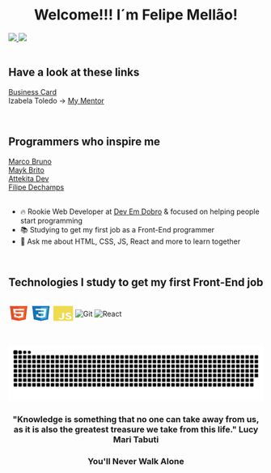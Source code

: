<h1 align="center"> Welcome!!! I´m Felipe Mellão!</h1>


<div>
   <a href="https://github.com/mellonfive">
      <img height="180em" src="https://github-readme-stats.vercel.app/api?username=mellonfive&show_icons=true&theme=dracula&include_all_commits=true&count_private=true"/>
      <img height="180em" src="https://github-readme-stats.vercel.app/api/top-langs/?username=mellonfive&layout=compact&langs_count=6&theme=dracula"/>
   </a>
</div>

<br>

## Have a look at these links

[Business Card](https://dev-links-rose.vercel.app/)
<br>
Izabela Toledo -> [My Mentor](https://github.com/belatoledo)

<br>

## Programmers who inspire me

[Marco Bruno](https://www.youtube.com/@MarcoBrunoDev)
<br>
[Mayk Brito](https://www.youtube.com/@MaykBrito)
<br>
[Attekita Dev](https://www.youtube.com/@attekitadev)
<br>
[Filipe Dechamps](https://www.youtube.com/@FilipeDeschamps)
<br>
<br>

- 🔥 Rookie Web Developer at [Dev Em Dobro](https://www.youtube.com/c/devemdobro) & focused on helping people start programming
- 📚 Studying to get my first job as a Front-End programmer
- 🤝 Ask me about HTML, CSS, JS, React and more to learn together

<br>


## Technologies I study to get my first Front-End job

<div style="display: inline_block"><br>
  <img align="center" alt="HTML" height="30" width="40" src="https://raw.githubusercontent.com/devicons/devicon/master/icons/html5/html5-original.svg">
  <img align="center" alt="CSS" height="30" width="40" src="https://raw.githubusercontent.com/devicons/devicon/master/icons/css3/css3-original.svg">
  <img align="center" alt="Js" height="30" width="40" src="https://raw.githubusercontent.com/devicons/devicon/master/icons/javascript/javascript-plain.svg"> 
  <img align="center" alt="Git" height="30" width="40"
     src="https://cdn.jsdelivr.net/gh/devicons/devicon/icons/git/git-original.svg" />   
  <img align="center" alt="React" height="30" width="40"
src="https://cdn.jsdelivr.net/gh/devicons/devicon/icons/react/react-original.svg" /> 
</div>

 <br>
 <br>

  ![Snake animation](https://github.com/mellonfive/mellonfive/blob/output/github-contribution-grid-snake.svg)

<h3 align="center">"Knowledge is something that no one can take away from us, as it is also the greatest treasure we take from this life." Lucy Mari Tabuti</h3>

<h3 align="center">You'll Never Walk Alone</h3>
